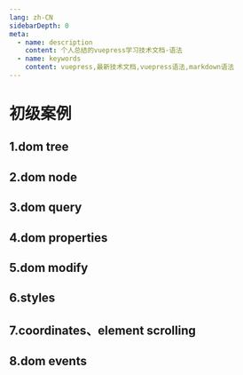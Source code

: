 ```yaml
---
lang: zh-CN
sidebarDepth: 0
meta:
  - name: description
    content: 个人总结的vuepress学习技术文档-语法
  - name: keywords
    content: vuepress,最新技术文档,vuepress语法,markdown语法
---
```


# 初级案例

## 1.dom tree

## 2.dom node

## 3.dom query

## 4.dom properties

## 5.dom modify

## 6.styles

## 7.coordinates、element scrolling

## 8.dom events
